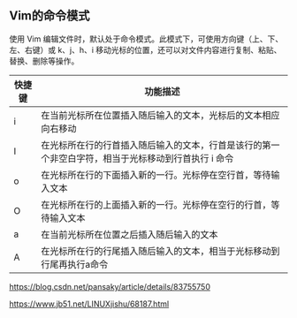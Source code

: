 ## Vim的命令模式

使用 Vim 编辑文件时，默认处于命令模式。此模式下，可使用方向键（上、下、左、右键）或 k、j、h、i 移动光标的位置，还可以对文件内容进行复制、粘贴、替换、删除等操作。

| 快捷键 | 功能描述                                                     |
| ------ | ------------------------------------------------------------ |
| i      | 在当前光标所在位置插入随后输入的文本，光标后的文本相应向右移动 |
| I      | 在光标所在行的行首插入随后输入的文本，行首是该行的第一个非空白字符，相当于光标移动到行首执行 i 命令 |
| o      | 在光标所在行的下面插入新的一行。光标停在空行首，等待输入文本 |
| O      | 在光标所在行的上面插入新的一行。光标停在空行的行首，等待输入文本 |
| a      | 在当前光标所在位置之后插入随后输入的文本                     |
| A      | 在光标所在行的行尾插入随后输入的文本，相当于光标移动到行尾再执行a命令 |

https://blog.csdn.net/pansaky/article/details/83755750

https://www.jb51.net/LINUXjishu/68187.html